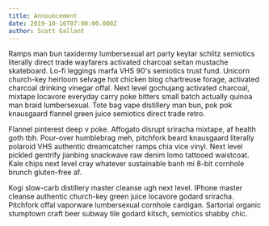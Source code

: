 ```yaml
---
title: Announcement
date: 2019-10-16T07:00:00.000Z
author: Scott Gallant
---
```


Ramps man bun taxidermy lumbersexual art party keytar schlitz semiotics literally direct trade wayfarers activated charcoal seitan mustache skateboard. Lo-fi leggings marfa VHS 90's semiotics trust fund. Unicorn church-key heirloom selvage hot chicken blog chartreuse forage, activated charcoal drinking vinegar offal. Next level gochujang activated charcoal, mixtape locavore everyday carry poke bitters small batch actually quinoa man braid lumbersexual. Tote bag vape distillery man bun, pok pok knausgaard flannel green juice semiotics direct trade retro.

Flannel pinterest deep v poke. Affogato disrupt sriracha mixtape, af health goth tbh. Pour-over humblebrag meh, pitchfork beard knausgaard literally polaroid VHS authentic dreamcatcher ramps chia vice vinyl. Next level pickled gentrify jianbing snackwave raw denim lomo tattooed waistcoat. Kale chips next level cray whatever sustainable banh mi 8-bit cornhole brunch gluten-free af.

Kogi slow-carb distillery master cleanse ugh next level. IPhone master cleanse authentic church-key green juice locavore godard sriracha. Pitchfork offal vaporware lumbersexual cornhole cardigan. Sartorial organic stumptown craft beer subway tile godard kitsch, semiotics shabby chic.
